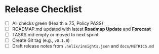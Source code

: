 # Release Checklist

- [ ] All checks green (Health ≥ 75, Policy PASS)
- [ ] ROADMAP.md updated with latest **Roadmap Update** and **Forecast**
- [ ] TASKS.md empty or moved to next sprint
- [ ] Create Git tag (e.g., `v0.1.0`)
- [ ] Draft release notes from `.helix/insights.json` and `docs/METRICS.md`
